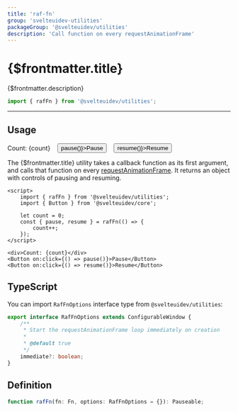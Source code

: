 ```yaml
---
title: 'raf-fn'
group: 'svelteuidev-utilities'
packageGroup: '@svelteuidev/utilities'
description: 'Call function on every requestAnimationFrame'
---
```


<script>
	import { rafFn } from '@svelteuidev/utilities';
	import { Button, Text } from '@svelteuidev/core';
    import Preview from '$lib/components/DocsHelpers/Preview.svelte'

	let count = 0;
	const { pause, resume } = rafFn(() => {
		count++;
	});
</script>

# {$frontmatter.title}

{$frontmatter.description}

```ts
import { rafFn } from '@svelteuidev/utilities';
```

<hr>
<!-- Top Section -->

## Usage

<Preview style="display: flex; gap: 1rem; align-items: center;">
    <Text size='xl'>Count: {count}</Text>
    <Button on:click={() => pause()}>Pause</Button>
    <Button on:click={() => resume()}>Resume</Button> 
</Preview>

The {$frontmatter.title} utility takes a callback function as its first argument, and calls that function on every [requestAnimationFrame](https://developer.mozilla.org/en-US/docs/Web/API/window/requestAnimationFrame). It returns an object with controls of pausing and resuming.

```svelte|copy|lineNumbers
<script>
	import { rafFn } from '@svelteuidev/utilities';
	import { Button } from '@svelteuidev/core';

	let count = 0;
	const { pause, resume } = rafFn(() => {
		count++;
	});
</script>

<div>Count: {count}</div>
<Button on:click={() => pause()}>Pause</Button>
<Button on:click={() => resume()}>Resume</Button>
```

## TypeScript

You can import `RafFnOptions` interface type from `@svelteuidev/utilities`:

```ts
export interface RafFnOptions extends ConfigurableWindow {
	/**
	 * Start the requestAnimationFrame loop immediately on creation
	 *
	 * @default true
	 */
	immediate?: boolean;
}
```

## Definition

```ts
function rafFn(fn: Fn, options: RafFnOptions = {}): Pauseable;
```

